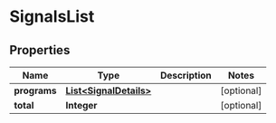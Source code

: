 
# SignalsList

## Properties
Name | Type | Description | Notes
------------ | ------------- | ------------- | -------------
**programs** | [**List&lt;SignalDetails&gt;**](SignalDetails.md) |  |  [optional]
**total** | **Integer** |  |  [optional]



